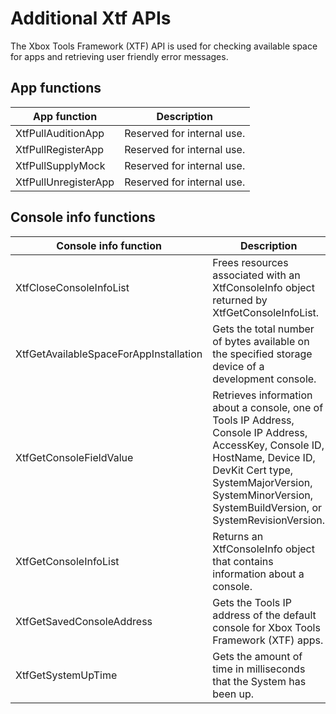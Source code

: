# Additional Xtf APIs
The Xbox Tools Framework (XTF) API is used for checking available space for apps and retrieving user friendly error messages.

## App functions
| App function | Description |
|--------------|-------------|
| XtfPullAuditionApp | Reserved for internal use. |
| XtfPullRegisterApp | Reserved for internal use. |
| XtfPullSupplyMock | Reserved for internal use. |
| XtfPullUnregisterApp | Reserved for internal use. |

## Console info functions
| Console info function | Description |
|------------------------|-------------|
| XtfCloseConsoleInfoList | Frees resources associated with an XtfConsoleInfo object returned by XtfGetConsoleInfoList. |
| XtfGetAvailableSpaceForAppInstallation | Gets the total number of bytes available on the specified storage device of a development console. |
| XtfGetConsoleFieldValue | Retrieves information about a console, one of Tools IP Address, Console IP Address, AccessKey, Console ID, HostName, Device ID, DevKit Cert type, SystemMajorVersion, SystemMinorVersion, SystemBuildVersion, or SystemRevisionVersion. |
| XtfGetConsoleInfoList | Returns an XtfConsoleInfo object that contains information about a console. |
| XtfGetSavedConsoleAddress | Gets the Tools IP address of the default console for Xbox Tools Framework (XTF) apps. |
| XtfGetSystemUpTime | Gets the amount of time in milliseconds that the System has been up. |